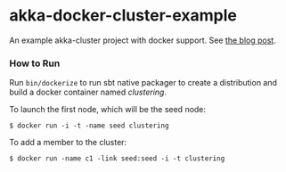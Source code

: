 akka-docker-cluster-example
===========================

An example akka-cluster project with docker support. See [the blog post](http://blog.michaelhamrah.com/2014/03/running-an-akk…ker-containers/).

### How to Run

Run ```bin/dockerize``` to run sbt native packager to create a distribution and build a docker container named _clustering_.

To launch the first node, which will be the seed node:

```
$ docker run -i -t -name seed clustering
```

To add a member to the cluster:

```
$ docker run -name c1 -link seed:seed -i -t clustering
```
